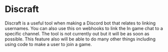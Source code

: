 # Discraft
Discraft is a useful tool when making a Discord bot that relates to linking usernames.
You can also use this on webhooks to link the In game chat to a specific channel.
The tool is not currently out but it will be as soon as possible. This feature also will be able to do many other things including using code to make a user to join a game.
